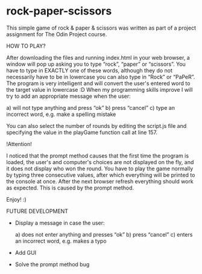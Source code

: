 # rock-paper-scissors

This simple game of rock & paper & scissors was written as part of a project assignment for The Odin Project course.

HOW TO PLAY?

After downloading the files and running index.html in your web browser, a window will pop up asking you to type “rock”, “paper” or “scissors”. You have to type in EXACTLY one of these words, although they do not necessarily have to be in lowercase you can also type in “Rock” or “PaPeR”. The program is very intelligent and will convert the user's entered word to the target value in lowercase :D When my programming skills improve I will try to add an appropriate message when the user: 

a) will not type anything and press “ok”
b) press “cancel”
c) type an incorrect word, e.g. make a spelling mistake 

You can also select the number of rounds by editing the script.js file and specifying the value in the playGame function call at line 157.

!Attention!

I noticed that the prompt method causes that the first time the program is loaded, the user's and computer's choices are not displayed on the fly, and it does not display who won the round. You have to play the game normally by typing three consecutive values, after which everything will be printed to the console at once. After the next browser refresh everything should work as expected. This is caused by the prompt method. 

Enjoy! :)
 
FUTURE DEVELOPMENT 

- Display a message in case the user:

    a) does not enter anything and presses “ok”
    b) press “cancel”
    c) enters an incorrect word, e.g. makes a typo

- Add GUI 

- Solve the prompt method bug